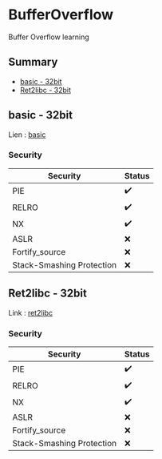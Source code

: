 # BufferOverflow
Buffer Overflow learning

## Summary

* [basic - 32bit](#basic---32bit)
* [Ret2libc - 32bit](#ret2libc---32bit)

## basic - 32bit

Lien : [basic](https://github.com/MandelV/BufferOverflow/tree/main/32bit/basic)

### Security
| Security                      | Status |
|----------                     |--------|
| PIE                           |   ✔️   |
| RELRO                         |   ✔️   |
| NX                            |   ✔️   |
| ASLR                          |   ❌   |
| Fortify_source                |   ❌   |
| Stack-Smashing Protection     |   ❌   |


## Ret2libc - 32bit

Link : [ret2libc](https://github.com/MandelV/BufferOverflow/tree/main/32bit/ret2libc)

### Security
| Security                      | Status |
|----------                     |--------|
| PIE                           |   ✔️   |
| RELRO                         |   ✔️   |
| NX                            |   ✔️   |
| ASLR                          |   ❌   |
| Fortify_source                |   ❌   |
| Stack-Smashing Protection     |   ❌   |

